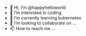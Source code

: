 - 👋 Hi, I’m @happyhelloworld
- 👀 I’m interested in coding
- 🌱 I’m currently learning kubernetes
- 💞️ I’m looking to collaborate on ...
- 📫 How to reach me ...

<!---
happyhelloworld/happyhelloworld is a ✨ special ✨ repository because its `README.md` (this file) appears on your GitHub profile.
You can click the Preview link to take a look at your changes.
--->
